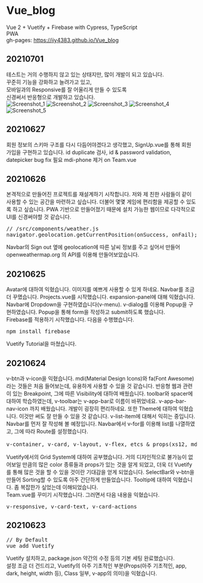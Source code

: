 # Vue_blog

Vue 2 + Vuetify + Firebase with Cypress, TypeScript <br />
PWA <br />
gh-pages: <a href="https://iiy4383.github.io/Vue_blog">https://iiy4383.github.io/Vue_blog</a>

## 20210701
테스트는 거의 수행하지 않고 있는 상태지만, 많이 개발이 되고 있습니다. <br />
꾸준히 기능을 강화하고 늘려가고 있고, <br />
모바일과의 Responsive를 잘 어울리게 만들 수 있도록 <br />
신경써서 반응형으로 개발하고 있습니다. <br />
![Screenshot_1](https://user-images.githubusercontent.com/56120315/124095176-646fde00-da94-11eb-9859-9f9baccc36d3.png)
![Screenshot_2](https://user-images.githubusercontent.com/56120315/124095182-65a10b00-da94-11eb-88d4-625c69766f19.png)
![Screenshot_3](https://user-images.githubusercontent.com/56120315/124095184-6639a180-da94-11eb-9916-8a318e07b99d.png)
![Screenshot_4](https://user-images.githubusercontent.com/56120315/124095193-66d23800-da94-11eb-989a-329e326c07ed.png)
![Screenshot_5](https://user-images.githubusercontent.com/56120315/124095196-676ace80-da94-11eb-9c37-65e4741c8c45.png)


## 20210627
회원 정보의 스키마 구조를 다시 다듬어야겠다고 생각했고,
SignUp.vue를 통해 회원 가입을 구현하고 있습니다.
id duplicate 검사, id & password validation, datepicker bug fix 필요
mdi-phone 제거 on Team.vue

## 20210626
본격적으로 만들어진 프로젝트를 재설계하기 시작합니다.
저와 제 친한 사람들이 같이 사용할 수 있는 공간을 마련하고 싶습니다.
더불어 몇몇 게임에 편리함을 제공할 수 있도록 하고 싶습니다.
PWA 기반으로 만들어졌기 때문에 설치 가능한 웹이므로
다각적으로 UI를 신경써야할 것 같습니다.
<pre>
// /src/components/weather.js
navigator.geolocation.getCurrentPosition(onSuccess, onFail);
</pre>
Navbar의 Sign out 옆에 geolocation에 따른 날씨 정보를 주고 싶어서
만들어 openweathermap.org 의 API를 이용해 만들어보았습니다.

## 20210625
Avatar에 대하여 익혔습니다. 이미지를 예쁘게 사용할 수 있게 하네요.
Navbar를 조금 더 꾸몄습니다.
Projects.vue를 시작했습니다. expansion-panel에 대해 익혔습니다.
<br />
Navbar에 Dropdown을 구현하였습니다(v-menu).
v-dialog를 이용해 Popup을 구현하였습니다.
Popup을 통해 form을 작성하고 submit하도록 했습니다.
<br />
Firebase를 적용하기 시작했습니다. 다음을 수행했습니다.
<pre>
npm install firebase
</pre>
Vuetify Tutorial을 마쳤습니다.

## 20210624
v-btn과 v-icon을 익혔습니다.
mdi(Material Design Icons)와 fa(Font Awesome)라는 것들은 처음 들어보는데, 
유용하게 사용할 수 있을 것 같습니다.
반응형 웹과 관련이 있는 Breakpoint, 그에 따른 Visibility에 대하여 배웠습니다.
toolbar와 spacer에 대하여 학습하였는데, v-toolbar는 v-app-bar로 이름이 바뀌었네요.
v-app-bar-nav-icon 까지 배웠습니다. 개발이 굉장히 편리하네요.
또한 Theme에 대하여 익혔습니다. 이것만 써도 잘 만들 수 있을 것 같습니다.
v-list-item에 대해서 익히는 중입니다. Navbar를 먼저 잘 작성해 볼 예정입니다.
Navbar에서 v-for를 이용해 list를 나열하였고, 그에 따라 Route를 설정했습니다.
<br />
<pre>
v-container, v-card, v-layout, v-flex, etcs & props(xs12, md6, row, wrap 등)
</pre>
Vuetify에서의 Grid System에 대하여 공부했습니다. 거의 디자인적으로 불가능이
없어보일 만큼의 많은 color 종류들과 props가 있는 것을 알게 되었고,
더욱 더 Vuetify를 통해 많은 것을 할 수 있을 것이란 기대감을 얻게 되었습니다.
SelectBar와 v-btn을 만들어 Sorting할 수 있도록 아주 간단하게 만들었습니다.
Tooltip에 대하여 익혔습니다. 좀 복잡한가 싶었는데 이해되었습니다.
<br />
Team.vue를 꾸미기 시작했습니다. 그러면서 다음 내용을 익혔습니다.
<pre>
v-responsive, v-card-text, v-card-actions
</pre>

## 20210623
<pre>
// By Default
vue add Vuetify
</pre>
Vuetify 설치하고, package.json 약간의 수정 등의 기본 세팅 완료했습니다.
<br />
설정 조금 더 건드리고, Vuetify의 아주 기초적인 부분(Props(아주 기초적인, app, dark, height, width 등), Class 일부, v-app의 의미)을 익혔습니다.